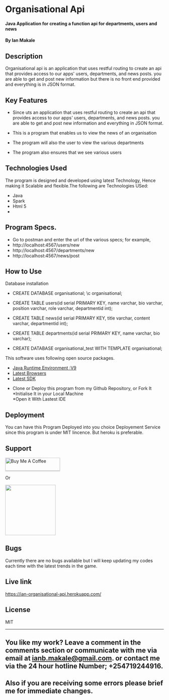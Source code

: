 # Organisational Api
#### Java Application for creating a function api for departments, users and news
#### By **Ian Makale**
## Description
Organisational api is an application that uses restful routing to create an api that provides access to our apps' users, departments, and news posts. you are able to get and post new information but there is no front end provided and everything is in JSON format.


## Key Features
* Since uts an application that uses restful routing to create an api that provides access to our apps' users, departments, and news posts. you are able to get and post new information  and everything  in JSON format.


* This is a program that enables us to view the news of an organisation<br>
* The program will also the user to view the various departments<br>
* The program also ensures that we see various users <br>

## Technologies Used

The program is designed and developed using latest Technology, Hence making it Scalable and flexible.The following are Technologies USed:<br>
* Java<br>
* Spark<br>
* Html 5<br>
* 


## Program Specs.
* Go to postman and  enter the url of the various specs; for example,
* http://localhost:4567/users/new
* http://localhost:4567/departments/new
* http://localhost:4567/news/post


## How to Use
Database installation
* CREATE DATABASE organisational;
\c organisational;

* CREATE TABLE users(id serial PRIMARY KEY, name varchar, bio varchar, position varchar, role varchar, departmentid int);
* CREATE TABLE news(id serial PRIMARY KEY, title varchar, content varchar, departmentid int);
* CREATE TABLE departments(id serial PRIMARY KEY, name varchar, bio varchar);
* CREATE DATABASE organisational_test WITH TEMPLATE organisational;

This software uses following open source packages.

- [Java Runtime Environment :V9](#)
- [Latest Browsers](#)
- [Latest SDK](#)<br>
* Clone or Deploy this program from my Github Repository, or Fork It<br>
*Initialise It in your Local Machine<br>
*Open it With Lastest IDE

## Deployment

You can have this Program Deployed into you choice Deployement Service since this program is under MIT lincence. But heroku is preferable.

## Support

<a href="#" target="_blank"><img src="https://www.buymeacoffee.com/assets/img/custom_images/purple_img.png" alt="Buy Me A Coffee" style="height: 41px !important;width: 174px !important;box-shadow: 0px 3px 2px 0px rgba(190, 190, 190, 0.5) !important;-webkit-box-shadow: 0px 3px 2px 0px rgba(190, 190, 190, 0.5) !important;" ></a>

<p>Or</p>

<a href="#">
	<img src="https://c5.patreon.com/external/logo/become_a_patron_button@2x.png" width="160">
</a>

## Bugs
Currently there are no bugs available but I will keep updating my codes each time with the latest trends in the game.
## Live link
https://ian-organisational-api.herokuapp.com/

## License

MIT

---


## You like my work? Leave a comment in the comments section or communicate with me via email at ianb.makale@gmail.com. or contact me via the 24 hour hotline Number; +254719244916.

## Also if you are receiving some errors please brief me for immediate changes.

